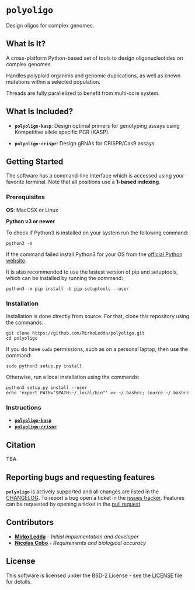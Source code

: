 # `polyoligo`

Design oligos for complex genomes.

## What Is It?

A cross-platform Python-based set of tools to design oligonucleotides on complex genomes.

Handles polyploid organims and genomic duplications, as well as known mutations within a selected population.

Threads are fully parallelized to benefit from multi-core system. 

## What Is Included?

* **`polyoligo-kasp`**: Design optimal primers for genotyping assays using Kompetitive allele specific PCR (KASP).
<!--* **`polyoligo-pcr`**: Design optimal primers for PCR.-->
<!--* **`polyoligo-snpseq`**: Design optimal primers for SNP-Seq assays.-->
* **`polyoligo-crispr`**: Design gRNAs for CRISPR/Cas9 assays.

## Getting Started

The software has a command-line interface which is accessed using your favorite terminal. Note that all positions use a **1-based indexing**.


### Prerequisites

**OS**: MacOSX or Linux

**Python v3 or newer**

To check if Python3 is installed on your system run the following command:

```
python3 -V
```

If the command failed install Python3 for your OS from the [official Python website](https://www.python.org/downloads/).

It is also recommended to use the lastest version of pip and setuptools, which can be installed by running the command:

```
python3 -m pip install -U pip setuptools --user
```

### Installation

Installation is done directly from source. For that, clone this repository using the commands:

```
git clone https://github.com/MirkoLedda/polyoligo.git
cd polyoligo
```

If you do have `sudo` permissions, such as on a personal laptop, then use the command:

```sudo python3 setup.py install```

Otherwise, run a local installation using the commands:

```
python3 setup.py install --user
echo 'export PATH="$PATH:~/.local/bin"' >> ~/.bashrc; source ~/.bashrc
```

### Instructions

<!--See this [wiki](https://github.com/MirkoLedda/polyoligo.git).-->

* [**`polyoligo-kasp`**](https://github.com/MirkoLedda/polyoligo/README_kasp.md)
* [**`polyoligo-crispr`**](https://github.com/MirkoLedda/polyoligo/README_crispr.md)
<!--* **`polyoligo-pcr`**: Design optimal primers for PCR.-->
<!--* **`polyoligo-snpseq`**: Design optimal primers for SNP-Seq assays.-->



## Citation

TBA

## Reporting bugs and requesting features

**`polyoligo`** is actively supported and all changes are listed in the [CHANGELOG](CHANGES.md). To report a bug open a ticket in the [issues tracker](https://github.com/MirkoLedda/polyoligo/issues). Features can be requested by opening a ticket in the [pull request](https://github.com/MirkoLedda/polyoligo/pulls).

<!-- ## Versioning

We use the [SemVer](http://semver.org/) convention for versioning. For the versions available, see the [tags on this repository](TBA/tags). -->

## Contributors

* [**Mirko Ledda**](https://mirkoledda.github.io/) - *Initial implementation and developer*
* [**Nicolas Cobo**](https://github.com/ncobo) - *Requirements and biological accuracy*

## License

This software is licensed under the BSD-2 License - see the [LICENSE](LICENSE.txt) file for details.
